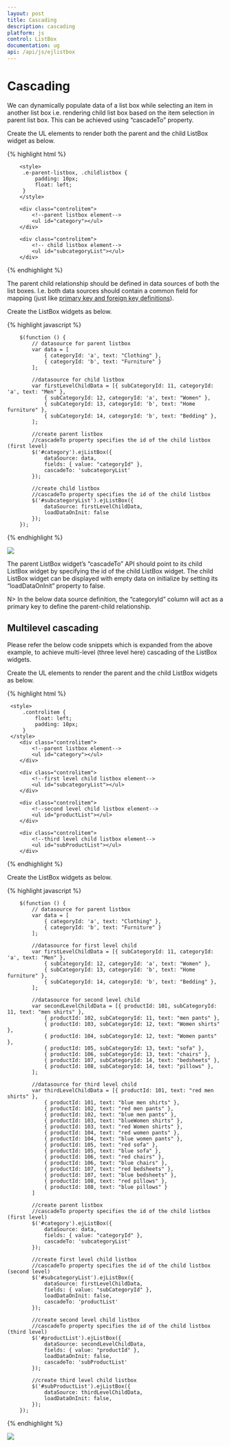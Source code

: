 ```yaml
---
layout: post
title: Cascading
description: cascading
platform: js
control: ListBox
documentation: ug
api: /api/js/ejlistbox
---
```


# Cascading

We can dynamically populate data of a list box while selecting an item in another list box i.e. rendering child list box based on the item selection in parent list box. This can be achieved using “cascadeTo” property.

Create the UL elements to render both the parent and the child ListBox widget as below.

{% highlight html %}

        <style>
         .e-parent-listbox, .childlistbox {
             padding: 10px;
             float: left;
         }
        </style>
        
        <div class="controlitem">
            <!--parent listbox element-->
            <ul id="category"></ul>
        </div>

        <div class="controlitem">
            <!-- child listbox element-->
            <ul id="subcategoryList"></ul>
        </div>



{% endhighlight %}



The parent child relationship should be defined in data sources of both the list boxes. I.e. both data sources should contain a common field for mapping (just like [primary key and foreign key definitions](https://msdn.microsoft.com/en-IN/library/ms179610.aspx)). 

Create the ListBox widgets as below. 

{% highlight javascript %}


        $(function () {
            // datasource for parent listbox
            var data = [
                { categoryId: 'a', text: "Clothing" },
                { categoryId: 'b', text: "Furniture" }
            ];

            //datasource for child listbox
            var firstLevelChildData = [{ subCategoryId: 11, categoryId: 'a', text: "Men" },
                { subCategoryId: 12, categoryId: 'a', text: "Women" },
                { subCategoryId: 13, categoryId: 'b', text: "Home furniture" },
                { subCategoryId: 14, categoryId: 'b', text: "Bedding" },
            ];

            //create parent listbox
            //cascadeTo property specifies the id of the child listbox (first level)
            $('#category').ejListBox({
                dataSource: data,
                fields: { value: "categoryId" },
                cascadeTo: 'subcategoryList'
            });

            //create child listbox
            //cascadeTo property specifies the id of the child listbox
            $('#subcategoryList').ejListBox({
                dataSource: firstLevelChildData,
                loadDataOnInit: false
            });
        });



{% endhighlight %}

![](Cascading_images\Cascading_img1.png)


The parent ListBox widget’s “cascadeTo” API should point to its child ListBox widget by specifying the id of the child ListBox widget. The child ListBox widget can be displayed with empty data on initialize by setting its “loadDataOnInit” property to false.

N>  In the below data source definition, the “categoryId” column will act as a primary key to define the parent-child relationship.

## Multilevel cascading

Please refer the below code snippets which is expanded from the above example, to achieve multi-level (three level here) cascading of the ListBox widgets.

Create the UL elements to render the parent and the child ListBox widgets as below.

{% highlight html %}

     <style>
         .controlitem {
             float: left;
             padding: 10px;
         }
     </style>
        <div class="controlitem">
            <!--parent listbox element-->
            <ul id="category"></ul>
        </div>

        <div class="controlitem">
            <!--first level child listbox element-->
            <ul id="subcategoryList"></ul>
        </div>

        <div class="controlitem">
            <!--second level child listbox element-->
            <ul id="productList"></ul>
        </div>

        <div class="controlitem">
            <!--third level child listbox element-->
            <ul id="subProductList"></ul>
        </div>


{% endhighlight %}


Create the ListBox widgets as below.

{% highlight javascript %}

        $(function () {
            // datasource for parent listbox
            var data = [
                { categoryId: 'a', text: "Clothing" },
                { categoryId: 'b', text: "Furniture" }
            ];

            //datasource for first level child
            var firstLevelChildData = [{ subCategoryId: 11, categoryId: 'a', text: "Men" },
                { subCategoryId: 12, categoryId: 'a', text: "Women" },
                { subCategoryId: 13, categoryId: 'b', text: "Home furniture" },
                { subCategoryId: 14, categoryId: 'b', text: "Bedding" },
            ];

            //datasource for second level child
            var secondLevelChildData = [{ productId: 101, subCategoryId: 11, text: "men shirts" },
                { productId: 102, subCategoryId: 11, text: "men pants" },
                { productId: 103, subCategoryId: 12, text: "Women shirts" },
                { productId: 104, subCategoryId: 12, text: "Women pants" },
                { productId: 105, subCategoryId: 13, text: "sofa" },
                { productId: 106, subCategoryId: 13, text: "chairs" },
                { productId: 107, subCategoryId: 14, text: "bedsheets" },
                { productId: 108, subCategoryId: 14, text: "pillows" },
            ];

            //datasource for third level child
            var thirdLevelChildData = [{ productId: 101, text: "red men shirts" },
                { productId: 101, text: "blue men shirts" },
                { productId: 102, text: "red men pants" },
                { productId: 102, text: "blue men pants" },
                { productId: 103, text: "blueWomen shirts" },
                { productId: 103, text: "red Women shirts" },
                { productId: 104, text: "red women pants" },
                { productId: 104, text: "blue women pants" },
                { productId: 105, text: "red sofa" },
                { productId: 105, text: "blue sofa" },
                { productId: 106, text: "red chairs" },
                { productId: 106, text: "blue chairs" },
                { productId: 107, text: "red bedsheets" },
                { productId: 107, text: "blue bedsheets" },
                { productId: 108, text: "red pillows" },
                { productId: 108, text: "blue pillows" }
            ]

            //create parent listbox
            //cascadeTo property specifies the id of the child listbox (first level)
            $('#category').ejListBox({
                dataSource: data,
                fields: { value: "categoryId" },
                cascadeTo: 'subcategoryList'
            });

            //create first level child listbox
            //cascadeTo property specifies the id of the child listbox (second level)
            $('#subcategoryList').ejListBox({
                dataSource: firstLevelChildData,
                fields: { value: "subCategoryId" },
                loadDataOnInit: false,
                cascadeTo: 'productList'
            });

            //create second level child listbox
            //cascadeTo property specifies the id of the child listbox (third level)
            $('#productList').ejListBox({
                dataSource: secondLevelChildData,
                fields: { value: "productId" },
                loadDataOnInit: false,
                cascadeTo: 'subProductList'
            });

            //create third level child listbox
            $('#subProductList').ejListBox({
                dataSource: thirdLevelChildData,
                loadDataOnInit: false,
            });
        });

{% endhighlight %}

![](Cascading_images\Cascading_img2.png)



